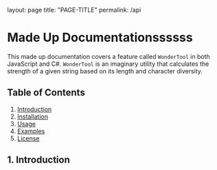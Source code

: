 layout: page
title: "PAGE-TITLE"
permalink: /api

# Made Up Documentationssssss

This made up documentation covers a feature called `WonderTool` in both JavaScript and C#. `WonderTool` is an imaginary utility that calculates the strength of a given string based on its length and character diversity.

## Table of Contents

1. [Introduction](#introduction)
2. [Installation](#installation)
3. [Usage](#usage)
4. [Examples](#examples)
5. [License](#license)

<a name="introduction"></a>
## 1. Introduction
